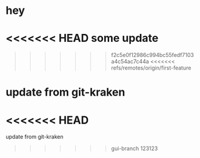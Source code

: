 # hey
<<<<<<< HEAD
some update
=======
>>>>>>> f2c5e0f12986c994bc55fedf7103a4c54ac7c44a
<<<<<<< refs/remotes/origin/first-feature

update from git-kraken
=======
<<<<<<< HEAD
=======

update from git-kraken
>>>>>>> gui-branch
>>>>>>> 123123
